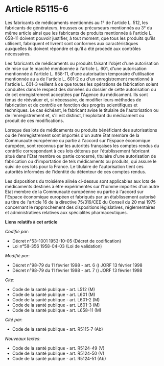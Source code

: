 # Article R5115-6

Les fabricants de médicaments mentionnés au 1° de l'article L. 512, les fabricants de générateurs, trousses ou précurseurs
mentionnés au 3° du même article ainsi que les fabricants de produits mentionnés à l'article L. 658-11 doivent pouvoir
justifier, à tout moment, que tous les produits qu'ils utilisent, fabriquent et livrent sont conformes aux caractéristiques
auxquelles ils doivent répondre et qu'il a été procédé aux contrôles nécessaires.

Les fabricants de médicaments ou produits faisant l'objet d'une autorisation de mise sur le marché mentionnée à l'article L.
601, d'une autorisation mentionnée à l'article L. 658-11, d'une autorisation temporaire d'utilisation mentionnée au a de
l'article L. 601-2 ou d'un enregistrement mentionné à l'article L. 601-3 veillent à ce que toutes les opérations de
fabrication soient conduites dans le respect des données du dossier de cette autorisation ou de cet enregistrement acceptées
par l'Agence du médicament. Ils sont tenus de réévaluer et, si nécessaire, de modifier leurs méthodes de fabrication et de
contrôle en fonction des progrès scientifiques et techniques. Le cas échéant, le fabricant avise le titulaire de
l'autorisation ou de l'enregistrement et, s'il est distinct, l'exploitant du médicament ou produit de ces modifications.

Lorsque des lots de médicaments ou produits bénéficiant des autorisations ou de l'enregistrement sont importés d'un autre
Etat membre de la Communauté européenne ou partie à l'accord sur l'Espace économique européen, sont reconnus par les
autorités françaises les comptes rendus du contrôle correspondant à ces lots détenus par l'établissement fabricant situé dans
l'Etat membre ou partie concerné, titulaire d'une autorisation de fabrication ou d'importation de tels médicaments ou
produits, qui assure le suivi de ces lots pour la France. Le titulaire de l'autorisation tient ces autorités informées de
l'identité du détenteur de ces comptes rendus.

Les dispositions du troisième alinéa ci-dessus sont applicables aux lots de médicaments destinés à être expérimentés sur
l'homme importés d'un autre Etat membre de la Communauté européenne ou partie à l'accord sur l'Espace économique européen et
fabriqués par un établissement autorisé au titre de l'article 16 de la directive 75/319/CEE du Conseil du 20 mai 1975
concernant le rapprochement des dispositions législatives, réglementaires et administratives relatives aux spécialités
pharmaceutiques.

**Liens relatifs à cet article**

_Codifié par_:

  - Décret n°53-1001 1953-10-05 (Décret de codification)
  - Loi n°58-356 1958-04-03 (Loi de validation)

_Modifié par_:

  - Décret n°98-79 du 11 février 1998 - art. 6 () JORF 13 février 1998
  - Décret n°98-79 du 11 février 1998 - art. 7 () JORF 13 février 1998

_Cite_:

  - Code de la santé publique - art. L512 (M)
  - Code de la santé publique - art. L601 (M)
  - Code de la santé publique - art. L601-2 (M)
  - Code de la santé publique - art. L601-3 (M)
  - Code de la santé publique - art. L658-11 (M)

_Cité par_:

  - Code de la santé publique - art. R5115-7 (Ab)

_Nouveaux textes_:

  - Code de la santé publique - art. R5124-49 (V)
  - Code de la santé publique - art. R5124-50 (V)
  - Code de la santé publique - art. R5124-51 (Ab)
